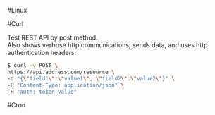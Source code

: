 #Linux

#Curl

Test REST API by post method.  
Also shows verbose http communications, sends data, and uses http authentication headers.
```bash
$ curl -v POST \
https://api.address.com/resource \
-d "{\"field1\":\"value1\", \"field2\":\"value2\"}" \
-H "Content-Type: application/json" \
-H "auth: token_value"
```

#Cron
